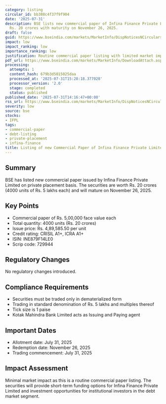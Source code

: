 ```yaml
---
category: listing
circular_id: bb388c4f37f9f904
date: '2025-07-31'
description: BSE lists new commercial paper of Infina Finance Private Limited worth
  Rs. 20 crores with maturity on November 26, 2025.
draft: false
guid: https://www.bseindia.com/markets/MarketInfo/DispNoticesNCirculars.aspx?Noticeid={EA7A2696-8F62-4C23-BAA5-B7B13104D01D}&noticeno=20250731-40&dt=07/31/2025&icount=40&totcount=57&flag=0
impact: low
impact_ranking: low
importance_ranking: low
justification: Routine commercial paper listing with limited market impact
pdf_url: https://www.bseindia.com/markets/MarketInfo/DownloadAttach.aspx?id=20250731-40&attachedId=
processing:
  attempts: 1
  content_hash: 679b3d5015025daa
  processed_at: '2025-07-31T15:28:18.377028'
  processor_version: '2.0'
  stage: completed
  status: published
published_date: '2025-07-31T14:16:47+00:00'
rss_url: https://www.bseindia.com/markets/MarketInfo/DispNoticesNCirculars.aspx?Noticeid={EA7A2696-8F62-4C23-BAA5-B7B13104D01D}&noticeno=20250731-40&dt=07/31/2025&icount=40&totcount=57&flag=0
severity: low
source: bse
stocks:
- IFPL
tags:
- commercial-paper
- debt-listing
- private-placement
- infina-finance
title: Listing of new Commercial Paper of Infina Finance Private Limited
---
```


## Summary

BSE has listed new commercial paper issued by Infina Finance Private Limited on private placement basis. The securities are worth Rs. 20 crores (4000 units of Rs. 5 lakhs each) and will mature on November 26, 2025.

## Key Points

- Commercial paper of Rs. 5,00,000 face value each
- Total quantity: 4000 units (Rs. 20 crores)
- Issue price: Rs. 4,89,585.50 per unit
- Credit rating: CRISIL A1+, ICRA A1+
- ISIN: INE879F14LE0
- Scrip code: 729944

## Regulatory Changes

No regulatory changes introduced.

## Compliance Requirements

- Securities must be traded only in dematerialized form
- Trading in standard denomination of Rs. 5 lakhs and multiples thereof
- Tick size is 1 paise
- Kotak Mahindra Bank Limited acts as Issuing and Paying agent

## Important Dates

- Allotment date: July 31, 2025
- Redemption date: November 26, 2025
- Trading commencement: July 31, 2025

## Impact Assessment

Minimal market impact as this is a routine commercial paper listing. The securities will provide short-term funding options for Infina Finance Private Limited and investment opportunities for institutional investors in the debt market segment.